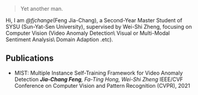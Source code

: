 

> Yet another man.


Hi, I am *@fjchange*(Feng Jia-Chang), a Second-Year Master Student of SYSU (Sun-Yat-Sen University), supervised by Wei-Shi Zheng, focusing on Computer Vision (Video Anomaly Detection\ Visual or Multi-Modal Sentiment Analysis\ Domain Adaption .etc).


## Publications
- MIST: Multiple Instance Self-Training Framework for Video Anomaly Detection
  _**Jia-Chang Feng**, Fa-Ting Hong, Wei-Shi Zheng_
  IEEE/CVF Conference on Computer Vision and Pattern Recognition (CVPR), 2021


